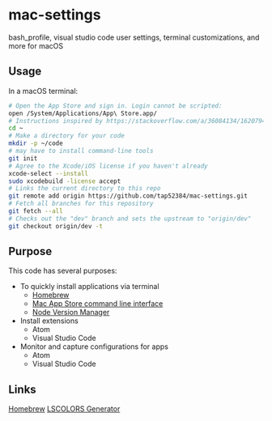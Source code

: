 # mac-settings

bash_profile, visual studio code user settings, terminal customizations, and
more for macOS

## Usage

In a macOS terminal:

```bash
# Open the App Store and sign in. Login cannot be scripted:
open /System/Applications/App\ Store.app/
# Instructions inspired by https://stackoverflow.com/a/36084134/1620794
cd ~
# Make a directory for your code
mkdir -p ~/code
# may have to install command-line tools
git init
# Agree to the Xcode/iOS license if you haven't already
xcode-select --install
sudo xcodebuild -license accept
# Links the current directory to this repo
git remote add origin https://github.com/tap52384/mac-settings.git
# Fetch all branches for this repository
git fetch --all
# Checks out the "dev" branch and sets the upstream to "origin/dev"
git checkout origin/dev -t
```

## Purpose

This code has several purposes:

- To quickly install applications via terminal
  - [Homebrew](https://brew.sh/)
  - [Mac App Store command line interface](https://github.com/mas-cli/mas)
  - [Node Version Manager](https://github.com/creationix/nvm)
- Install extensions
  - Atom
  - Visual Studio Code
- Monitor and capture configurations for apps
  - Atom
  - Visual Studio Code

## Links

[Homebrew](https://brew.sh/)
[LSCOLORS Generator](https://geoff.greer.fm/lscolors/)
